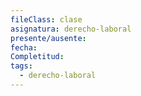 ```yaml
---
fileClass: clase
asignatura: derecho-laboral
presente/ausente: 
fecha: 
Completitud: 
tags:
  - derecho-laboral
---
```

